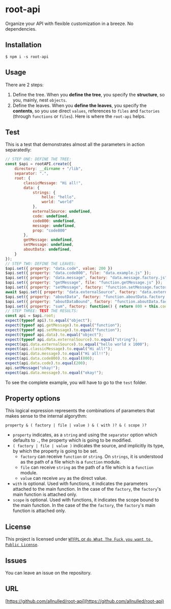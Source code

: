 # root-api

Organize your API with flexible customization in a breeze. No dependencies.

## Installation

`$ npm i -s root-api`

## Usage

There are 2 steps:

1. Define the tree. When you **define the tree**, you specify the **structure**, so you, mainly, nest `objects`.
2. Define the leaves. When you **define the leaves**, you specify the **contents**, so you use direct `values`, references to `files` and `factories` (through `functions` or `files`). Here is where the `root-api` helps.

## Test

This is a test that demonstrates almost all the parameters in action separatedly:

```js
// STEP ONE: DEFINE THE TREE:
const $api = rootAPI.create({
	directory: __dirname + "/lib",
	separator: ".",
	root: {
		classicMessage: "Hi all!",
		data: {
			strings: {
				hello: "hello",
				world: "world"
			},
			externalSource: undefined,
			code: undefined,
			code800: undefined,
			message: undefined,
			prop: "code800"
		},
		getMessage: undefined,
		setMessage: undefined,
		aboutData: undefined,
	}
});
// STEP TWO: DEFINE THE LEAVES:
$api.set({ property: "data.code", value: 200 })
$api.set({ property: "data.code800", file: "data.example.js" });
$api.set({ property: "data.message", factory: "data.message.factory.js" });
$api.set({ property: "getMessage", file: "function.getMessage.js" });
$api.set({ property: "setMessage", factory: "function.setMessage.factory.js" });
await $api.set({ property: "data.externalSource", factory: "data.externalSource.factory.js", with: ["data.strings.hello", "data.strings.world"], promised: true });
$api.set({ property: "aboutData", factory: "function.aboutData.factory.js", scope: "data" });
$api.set({ property: "aboutDataBound", factory: "function.aboutData.factory.js", scope: "data", with: ["data.prop"] });
$api.set({ property: "sum", factory: function() { return 800 + this.code800 }, scope: "data", with: ["data.prop"] });
// STEP THREE: TEST THE RESULTS:
const api = $api.root;
expect(typeof api).to.equal("object");
expect(typeof api.getMessage).to.equal("function");
expect(typeof api.setMessage).to.equal("function");
expect(typeof api.data).to.equal("object");
expect(typeof api.data.externalSource).to.equal("string");
expect(api.data.externalSource).to.equal("hello world x 1000");
expect(api.classicMessage).to.equal("Hi all!");
expect(api.data.message).to.equal("Hi all!!");
expect(api.data.code800).to.equal(800);
expect(api.data.code).to.equal(200);
api.setMessage("okay!");
expect(api.data.message).to.equal("okay!");
```

To see the complete example, you will have to go to the `test` folder.

## Property options

This logical expression represents the combinations of parameters that makes sense to the internal algorythm:

`property & ( factory | file | value ) & ( with )? & ( scope )?`

- `property` indicates, as a `string` and using the `separator` option which defaults to `.`, the property which is going to be modified.
- `( factory | file | value )`  indicates the source, and implicitly its type, by which the property is going to be set.
  - `factory` can receive `function` or `string`. On `strings`, it is understood as the path of a file which is a `function` module.
  - `file` can receive `string` as the path of a file which is a `function` module.
  - `value` can receive `any` as the direct value.
- `with` is optional. Used with functions, it indicates the parameters attached to the main function. In the case of the `factory`, the `factory`'s main function is attached only.
- `scope` is optional. Used with functions, it indicates the scope bound to the main function. In the case of the the `factory`, the `factory`'s main function is attached only.

## License

This project is licensed under [`WTFPL` or `do What The Fuck you want to Public License`](https://es.wikipedia.org/wiki/WTFPL).

## Issues

You can leave an issue on the repository.

## URL

[https://github.com/allnulled/root-api](https://github.com/allnulled/root-api)
